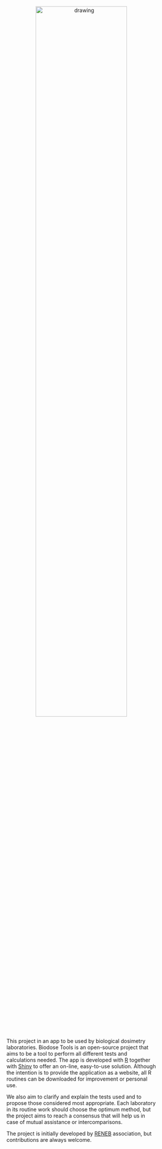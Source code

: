 <br>

<p align="center">
  <img src="home.svg" alt="drawing" style="max-width: 500px; width: 70%;"/>
</p>

<br>

<p style="padding-left: 10%; padding-right: 10%;"> 
  This project in an app to be used by biological dosimetry laboratories. Biodose Tools is an open-source project that aims to be a tool to perform all different tests and calculations needed. The app is developed with <a href="https://www.r-project.org/about.html">R</a> together with <a href="https://shiny.rstudio.com"/>Shiny</a> to offer an on-line, easy-to-use solution. Although the intention is to provide the application as a website, all R routines can be downloaded for improvement or personal use.
</p>

<p style="padding-left: 10%; padding-right: 10%;"> 
  We also aim to clarify and explain the tests used and to propose those considered most appropriate. Each laboratory in its routine work should choose the optimum method, but the project aims to reach a consensus that will help us in case of mutual assistance or intercomparisons.
</p>

<p style="padding-left: 10%; padding-right: 10%;"> 
  The project is initially developed by <a href="http://www.reneb.net">RENEB</a> association, but contributions are always welcome.
</p>
